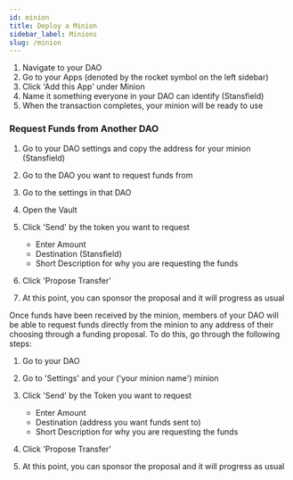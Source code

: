 ```yaml
---
id: minion
title: Deploy a Minion
sidebar_label: Minions
slug: /minion
---
```


1. Navigate to your DAO
2. Go to your Apps (denoted by the rocket symbol on the left sidebar)
3. Click 'Add this App' under Minion 
4. Name it something everyone in your DAO can identify (Stansfield) 
5. When the transaction completes, your minion will be ready to use


### Request Funds from Another DAO

1. Go to your DAO settings and copy the address for your minion (Stansfield)
2. Go to the DAO you want to request funds from
3. Go to the settings in that DAO
4. Open the Vault
5. Click 'Send' by the token you want to request 

    - Enter Amount 
    - Destination (Stansfield)
    - Short Description for why you are requesting the funds

6. Click 'Propose Transfer'
7. At this point, you can sponsor the proposal and it will progress as usual 

Once funds have been received by the minion, members of your DAO will be able to request funds directly from the minion to any address of their choosing through a funding proposal.  To do this, go through the following steps:

1. Go to your DAO
2. Go to 'Settings' and your ('your minion name') minion
3. Click 'Send' by the Token you want to request

    - Enter Amount 
    - Destination (address you want funds sent to)
    - Short Description for why you are requesting the funds

6. Click 'Propose Transfer'
7. At this point, you can sponsor the proposal and it will progress as usual 